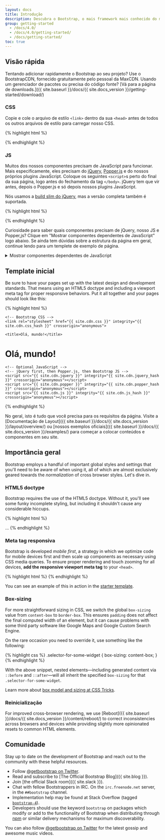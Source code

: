 ```yaml
---
layout: docs
title: Introdução
description: Descubra o Bootstrap, o mais framework mais conhecido do mundo para criar sites responsivos e mobile, comece com o BootstrapCDN e nosso template inicial.
group: getting-started
  - /docs/4.0/
  - /docs/4.0/getting-started/
  - /docs/getting-started/
toc: true
---
```


## Visão rápida

Tentando adicionar rapidamente o Bootstrap ao seu projeto? Use o BootstrapCDN, fornecido gratuitamente pelo pessoal da MaxCDN. Usando um gerenciador de pacotes ou precisa do código fonte? [Vá para a página de downloads.]({{ site.baseurl }}/docs/{{ site.docs_version }}/getting-started/download/)

### CSS

Copie e cole o arquivo de estilo `<link>` dentro da sua `<head>` antes de todos os outros arquivos de estilo para carregar nosso CSS.

{% highlight html %}
<link rel="stylesheet" href="{{ site.cdn.css }}" integrity="{{ site.cdn.css_hash }}" crossorigin="anonymous">
{% endhighlight %}

### JS

Muitos dos nossos componentes precisam de JavaScript para funcionar. Mais especificamente, eles precisam do [jQuery](https://jquery.com), [Popper.js](https://popper.js.org/) e do nossos próprios plugins JavaScript. Coloque os seguintes `<script>`s perto do final da sua página, logo antes do fechamento da tag `</body>`. jQuery tem que vir antes, depois o Popper.js e só depois nossos plugins JavaScript.

Nós usamos a [build slim do jQuery](https://blog.jquery.com/2016/06/09/jquery-3-0-final-released/), mas a versão completa também é suportada.

{% highlight html %}
<script src="{{ site.cdn.jquery }}" integrity="{{ site.cdn.jquery_hash }}" crossorigin="anonymous"></script>
<script src="{{ site.cdn.popper }}" integrity="{{ site.cdn.popper_hash }}" crossorigin="anonymous"></script>
<script src="{{ site.cdn.js }}" integrity="{{ site.cdn.js_hash }}" crossorigin="anonymous"></script>
{% endhighlight %}

Curiosidade para saber quais componentes precisam de jQuery, nosso JS e Popper,js? Clique em "Mostrar componentes dependentes de JavaScript" logo abaixo. Se ainda tem dúvidas sobre a estrutura da página em geral, continue lendo para um templete de exemplo de página.

<details>
<summary class="text-primary mb-3">Mostrar componentes dependentes de JavaScript</summary>
{% capture markdown %}
- Alerts for dismissing
- Buttons for toggling states and checkbox/radio functionality
- Carousel for all slide behaviors, controls, and indicators
- Collapse for toggling visibility of content
- Dropdowns for displaying and positioning (also requires [Popper.js](https://popper.js.org/))
- Modals for displaying, positioning, and scroll behavior
- Navbar for extending our Collapse plugin to implement responsive behavior
- Tooltips and popovers for displaying and positioning (also requires [Popper.js](https://popper.js.org/))
- Scrollspy for scroll behavior and navigation updates
{% endcapture %}
{{ markdown | markdownify }}
</details>

## Template inicial

Be sure to have your pages set up with the latest design and development standards. That means using an HTML5 doctype and including a viewport meta tag for proper responsive behaviors. Put it all together and your pages should look like this:

{% highlight html %}
<!doctype html>
<html lang="pt-br">
  <head>
    <!-- Required meta tags -->
    <meta charset="utf-8">
    <meta name="viewport" content="width=device-width, initial-scale=1, shrink-to-fit=no">

    <!-- Bootstrap CSS -->
    <link rel="stylesheet" href="{{ site.cdn.css }}" integrity="{{ site.cdn.css_hash }}" crossorigin="anonymous">

    <title>Olá, mundo!</title>
  </head>
  <body>
    <h1>Olá, mundo!</h1>

    <!-- Optional JavaScript -->
    <!-- jQuery first, then Popper.js, then Bootstrap JS -->
    <script src="{{ site.cdn.jquery }}" integrity="{{ site.cdn.jquery_hash }}" crossorigin="anonymous"></script>
    <script src="{{ site.cdn.popper }}" integrity="{{ site.cdn.popper_hash }}" crossorigin="anonymous"></script>
    <script src="{{ site.cdn.js }}" integrity="{{ site.cdn.js_hash }}" crossorigin="anonymous"></script>
  </body>
</html>
{% endhighlight %}

No geral, isto é tudo que você precisa para os requisitos da página. Visite a [Documentação de Layout]({{ site.baseurl }}/docs/{{ site.docs_version }}/layout/overview/) ou [nossos exemplos oficiais]({{ site.baseurl }}/docs/{{ site.docs_version }}/examples/) para começar a colocar conteúdos e componentes em seu site.

## Importância geral

Bootstrap employs a handful of important global styles and settings that you'll need to be aware of when using it, all of which are almost exclusively geared towards the *normalization* of cross browser styles. Let's dive in.

### HTML5 doctype

Bootstrap requires the use of the HTML5 doctype. Without it, you'll see some funky incomplete styling, but including it shouldn't cause any considerable hiccups.

{% highlight html %}
<!doctype html>
<html lang="en">
  ...
</html>
{% endhighlight %}

### Meta tag responsiva

Bootstrap is developed *mobile first*, a strategy in which we optimize code for mobile devices first and then scale up components as necessary using CSS media queries. To ensure proper rendering and touch zooming for all devices, **add the responsive viewport meta tag** to your `<head>`.

{% highlight html %}
<meta name="viewport" content="width=device-width, initial-scale=1, shrink-to-fit=no">
{% endhighlight %}

You can see an example of this in action in the [starter template](#starter-template).

### Box-sizing

For more straightforward sizing in CSS, we switch the global `box-sizing` value from `content-box` to `border-box`. This ensures `padding` does not affect the final computed width of an element, but it can cause problems with some third party software like Google Maps and Google Custom Search Engine.

On the rare occasion you need to override it, use something like the following:

{% highlight css %}
.selector-for-some-widget {
  box-sizing: content-box;
}
{% endhighlight %}

With the above snippet, nested elements—including generated content via `::before` and `::after`—will all inherit the specified `box-sizing` for that `.selector-for-some-widget`.

Learn more about [box model and sizing at CSS Tricks](https://css-tricks.com/box-sizing/).

### Reinicialização

For improved cross-browser rendering, we use [Reboot]({{ site.baseurl }}/docs/{{ site.docs_version }}/content/reboot/) to correct inconsistencies across browsers and devices while providing slightly more opinionated resets to common HTML elements.

## Comunidade

Stay up to date on the development of Bootstrap and reach out to the community with these helpful resources.

- Follow [@getbootstrap on Twitter](https://twitter.com/getbootstrap).
- Read and subscribe to [The Official Bootstrap Blog]({{ site.blog }}).
- Join [the official Slack room]({{ site.slack }}).
- Chat with fellow Bootstrappers in IRC. On the `irc.freenode.net` server, in the `##bootstrap` channel.
- Implementation help may be found at Stack Overflow (tagged [`bootstrap-4`](https://stackoverflow.com/questions/tagged/bootstrap-4)).
- Developers should use the keyword `bootstrap` on packages which modify or add to the functionality of Bootstrap when distributing through [npm](https://www.npmjs.com/browse/keyword/bootstrap) or similar delivery mechanisms for maximum discoverability.

You can also follow [@getbootstrap on Twitter](https://twitter.com/getbootstrap) for the latest gossip and awesome music videos.
